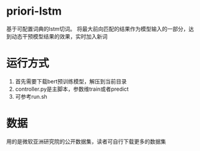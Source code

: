# priori-lstm
基于可配置词典的lstm切词。 将最大前向匹配的结果作为模型输入的一部分，达到动态干预模型结果的效果，实时加入新词

# 运行方式
1. 首先需要下载bert预训练模型，解压到当前目录
2. controller.py是主脚本，参数维train或者predict
3. 可参考run.sh

# 数据
用的是微软亚洲研究院的公开数据集，读者可自行下载更多的数据集

